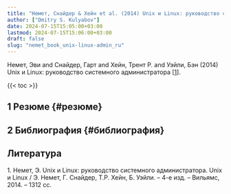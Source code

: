 ```yaml
---
title: "Немет, Снайдер & Хейн et al. (2014) Unix и Linux: руководство системного администратора"
author: ["Dmitry S. Kulyabov"]
date: 2024-07-15T15:05:00+03:00
lastmod: 2024-07-15T15:06:00+03:00
draft: false
slug: "nemet_book_unix-linux-admin_ru"
---
```


Немет, Эви and Снайдер, Гарт and Хейн, Трент Р. and Уэйли, Бэн (2014) Unix и Linux: руководство системного администратора  [<a href="#citeproc_bib_item_1">1</a>].

<!--more-->

{{< toc >}}


## <span class="section-num">1</span> Резюме {#резюме}


## <span class="section-num">2</span> Библиография {#библиография}

## Литература

<div class="csl-bib-body">
  <div class="csl-entry"><a id="citeproc_bib_item_1"></a>1.	Немет, Э. Unix и Linux: руководство системного администратора. Unix и Linux / Э. Немет, Г. Снайдер, Т.Р. Хейн, Б. Уэйли. – 4-е изд. – Вильямс, 2014. – 1312 сс.</div>
</div>
